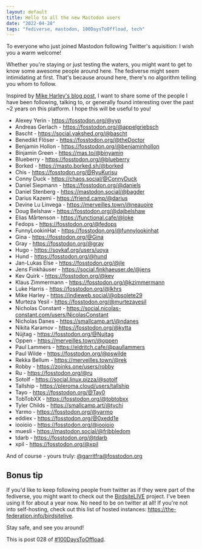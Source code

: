 ```yaml
---
layout: default
title: Hello to all the new Mastodon users
date: "2022-04-28"
tags: "fediverse, mastodon, 100DaysToOffload, tech"
---
```


To everyone who just joined Mastodon following Twitter's aquisition: I wish you a
warm welcome!

Whether you're staying or just testing the waters, you might want to get to know
some awesome people around here. The fediverse might seem intimidating at first.
That's because around here, there's no algorithm telling you whom to follow.

Inspired by [Mike Harley's blog
post](https://obsolete29.com/posts/2022/04/26/hello-to-all-the-new-mastodon-users/),
I want to share some of the people I have been following, talking to, or
generally found interesting over the past ~2 years on this platform. I hope this
will be useful to you!

- Alexey Yerin - https://fosstodon.org/@yyp
- Andreas Gerlach - https://fosstodon.org/@appelgriebsch
- Bascht - https://social.yakshed.org/@bascht
- Benedikt Flöser - https://fosstodon.org/@theDoctor
- Benjamin Hollon - https://fosstodon.org/@benjaminhollon
- Binjamin Green - https://mas.to/@binyamin
- Blueberry - https://fosstodon.org/@blueberry
- Borked - https://masto.borked.sh/@borked
- Chis - https://fosstodon.org/@RyuKurisu
- Conny Duck - https://chaos.social/@ConnyDuck
- Daniel Siepmann - https://fosstodon.org/@daniels
- Daniel Stenberg - https://mastodon.social/@bagder
- Darius Kazemi - https://friend.camp/@darius
- Devine Lu Linvega - https://merveilles.town/@neauoire
- Doug Belshaw - https://fosstodon.org/@dajbelshaw
- Elias Mårtenson - https://functional.cafe/@loke
- Fedops - https://fosstodon.org/@fedops
- FunnyLookinHat - https://fosstodon.org/@funnylookinhat
- Gina - https://fosstodon.org/@Gina
- Gray - https://fosstodon.org/@gray
- Hugo - https://soykaf.org/users/uoya
- Hund - https://fosstodon.org/@hund
- Jan-Lukas Else - https://fosstodon.org/@jle
- Jens Finkhäuser - https://social.finkhaeuser.de/@jens
- Kev Quirk - https://fosstodon.org/@kev
- Klaus Zimmermann - https://fosstodon.org/@kzimmermann
- Luke Harris - https://fosstodon.org/@lkhrs
- Mike Harley - https://indieweb.social/@obsolete29
- Murteza Yesil - https://fosstodon.org/@murtezayesil
- Nicholas Constant - https://social.nicolas-constant.com/users/NicolasConstant
- Nicholas Danes - https://smallcamp.art/@ndanes
- Nikita Karamov - https://fosstodon.org/@kytta
- Nüjtag - https://fosstodon.org/@Nujtag
- Oppen - https://merveilles.town/@oppen
- Paul Lammers - https://eldritch.cafe/@paullammers
- Paul Wilde - https://fosstodon.org/@pswilde
- Rekka Bellum - https://merveilles.town/@rek
- Robby - https://zoinks.one/users/robby
- Ru - https://fosstodon.org/@ru
- Sotolf - https://social.linux.pizza/@sotolf
- Tallship - https://pleroma.cloud/users/tallship
- Tayo - https://fosstodon.org/@Tay0
- TobTobXX - https://fosstodon.org/@tobtobxx
- Tyler Childs - https://smallcamp.art/@tychi
- Yarmo - https://fosstodon.org/@yarmo
- eddiex - https://fosstodon.org/@0xedd1e
- iooioio - https://fosstodon.org/@iooioio
- muesli - https://mastodon.social/@fribbledom
- tdarb - https://fosstodon.org/@tdarb
- xpil - https://fosstodon.org/@xpil

And of course - yours truly: [@garritfra@fosstodon.org](https://fosstodon.org/@garritfra)

## Bonus tip

If you'd like to keep following people from twitter as if they were part of the
fediverse, you might want to check out the
[BirdsiteLIVE](https://fosstodon.org/web/@BirdsiteLIVE) project. I've been using
it for about a year now. No need to be on twitter at all! If you're not into
self-hosting, check out this list of hosted instances:
https://the-federation.info/birdsitelive.

Stay safe, and see you around!

This is post 028 of [#100DaysToOffload](https://100daystooffload.com/).
